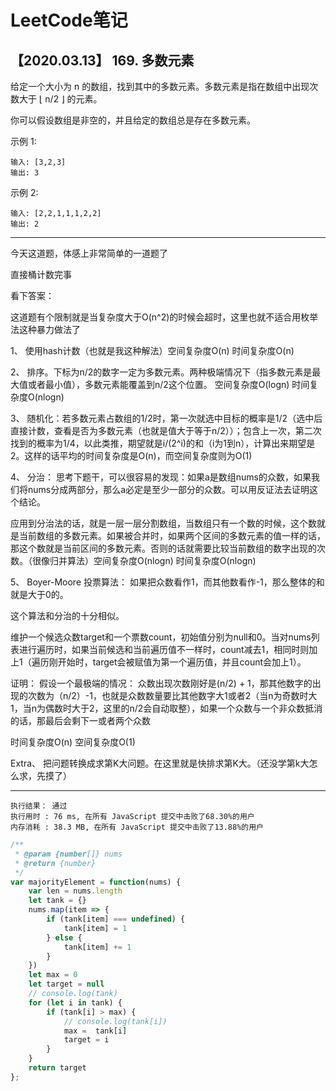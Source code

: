 # LeetCode笔记

## 【2020.03.13】  169. 多数元素

给定一个大小为 n 的数组，找到其中的多数元素。多数元素是指在数组中出现次数大于 ⌊ n/2 ⌋ 的元素。

你可以假设数组是非空的，并且给定的数组总是存在多数元素。

示例 1:
```
输入: [3,2,3]
输出: 3
```
示例 2:
```
输入: [2,2,1,1,1,2,2]
输出: 2
```

*** 

今天这道题，体感上非常简单的一道题了

直接桶计数完事

看下答案：

这道题有个限制就是当复杂度大于O(n^2)的时候会超时，这里也就不适合用枚举法这种暴力做法了

1、 使用hash计数（也就是我这种解法）空间复杂度O(n) 时间复杂度O(n)


2、 排序。下标为n/2的数字一定为多数元素。两种极端情况下（指多数元素是最大值或者最小值），多数元素能覆盖到n/2这个位置。 空间复杂度O(logn) 时间复杂度O(nlogn)

3、 随机化：若多数元素占数组的1/2时，第一次就选中目标的概率是1/2（选中后直接计数，查看是否为多数元素（也就是值大于等于n/2））；包含上一次，第二次找到的概率为1/4，以此类推，期望就是i/(2^i)的和（i为1到n），计算出来期望是2。这样的话平均的时间复杂度是O(n)，而空间复杂度则为O(1)

4、 分治： 思考下题干，可以很容易的发现：如果a是数组nums的众数，如果我们将nums分成两部分，那么a必定是至少一部分的众数。可以用反证法去证明这个结论。

应用到分治法的话，就是一层一层分割数组，当数组只有一个数的时候，这个数就是当前数组的多数元素。如果被合并时，如果两个区间的多数元素的值一样的话，那这个数就是当前区间的多数元素。否则的话就需要比较当前数组的数字出现的次数。（很像归并算法）空间复杂度O(nlogn) 时间复杂度O(nlogn)

5、 Boyer-Moore 投票算法： 如果把众数看作1，而其他数看作-1，那么整体的和就是大于0的。

这个算法和分治的十分相似。

维护一个候选众数target和一个票数count，初始值分别为null和0。当对nums列表进行遍历时，如果当前候选和当前遍历值不一样时，count减去1，相同时则加上1（遍历刚开始时，target会被赋值为第一个遍历值，并且count会加上1）。

证明： 假设一个最极端的情况： 众数出现次数刚好是(n/2) + 1，那其他数字的出现的次数为（n/2）-1，也就是众数数量要比其他数字大1或者2（当n为奇数时大1，当n为偶数时大于2，这里的n/2会自动取整），如果一个众数与一个非众数抵消的话，那最后会剩下一或者两个众数

时间复杂度O(n) 空间复杂度O(1)


Extra、 把问题转换成求第K大问题。在这里就是快排求第K大。（还没学第k大怎么求，先摸了）


***

```
执行结果： 通过
执行用时 : 76 ms, 在所有 JavaScript 提交中击败了68.30%的用户
内存消耗 : 38.3 MB, 在所有 JavaScript 提交中击败了13.88%的用户
```

```javascript
/**
 * @param {number[]} nums
 * @return {number}
 */
var majorityElement = function(nums) {
    var len = nums.length
    let tank = {}
    nums.map(item => {
        if (tank[item] === undefined) {
            tank[item] = 1
        } else {
            tank[item] += 1
        }
    })
    let max = 0
    let target = null
    // console.log(tank)
    for (let i in tank) {
        if (tank[i] > max) {
            // console.log(tank[i])
            max =  tank[i]
            target = i
        }
    }
    return target
};
```


